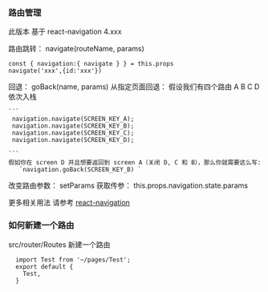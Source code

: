 ### 路由管理

此版本 基于 react-navigation 4.xxx

路由跳转：
 navigate(routeName, params)
 ```
 const { navigation:{ navigate } } = this.props
 navigate('xxx',{id:'xxx'})

 ```

回退：
   goBack(name, params)
从指定页面回退：
    假设我们有四个路由 A B C D 依次入栈

    ```
     navigation.navigate(SCREEN_KEY_A);
     navigation.navigate(SCREEN_KEY_B);
     navigation.navigate(SCREEN_KEY_C);
     navigation.navigate(SCREEN_KEY_D);

    ```
    假如你在 screen D 并且想要返回到 screen A（关闭 D, C 和 B），那么你就需要这么写:
       `navigation.goBack(SCREEN_KEY_B) `
改变路由参数：
   setParams
 获取传参：
   this.props.navigation.state.params

   更多相关用法 请参考  [react-navigation](https://reactnavigation.org/docs/zh-Hans/getting-started.html)


### 如何新建一个路由
 
 src/router/Routes 新建一个路由

```
  import Test from '~/pages/Test';
  export default {
    Test,
  }


```

